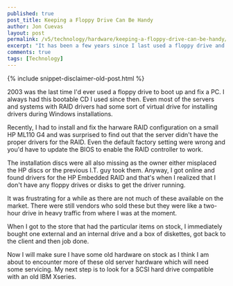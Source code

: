 ```yaml
---
published: true
post_title: Keeping a Floppy Drive Can Be Handy
author: Jon Cuevas
layout: post
permalink: /v5/technology/hardware/keeping-a-floppy-drive-can-be-handy/
excerpt: "It has been a few years since I last used a floppy drive and until I actually encountered a need for it, I'd never realize how important it is to at least keep some in stock, for those just-in-case scenarios."
comments: true
tags: [Technology]
---
```

{% include snippet-disclaimer-old-post.html %}

2003 was the last time I'd ever used a floppy drive to boot up and fix a PC. I always had this bootable CD I used since then. Even most of the servers and systems with RAID drivers had some sort of virtual drive for installing drivers during Windows installations.

Recently, I had to install and fix the harware RAID configuration on a small HP ML110 G4 and was surprised to find out that the server didn't have the proper drivers for the RAID. Even the default factory setting were wrong and you'd have to update the BIOS to enable the RAID controller to work.

The installation discs were all also missing as the owner either misplaced the HP discs or the previous I.T. guy took them. Anyway, I got online and found drivers for the HP Embedded RAID and that's when I realized that I don't have any floppy drives or disks to get the driver running.

It was frustrating for a while as there are not much of these available on the market. There were still vendors who sold these but they were like a two-hour drive in heavy traffic from where I was at the moment.

When I got to the store that had the particular items on stock, I immediately bought one external and an internal drive and a box of diskettes, got back to the client and then job done.

Now I will make sure I have some old hardware on stock as I think I am about to encounter more of these old server hardware which will need some servicing. My next step is to look for a SCSI hard drive compatible with an old IBM Xseries.